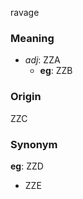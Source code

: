 ravage
### Meaning
+ _adj_: ZZA
    + __eg__: ZZB

### Origin

ZZC

### Synonym

__eg__: ZZD

+ ZZE


